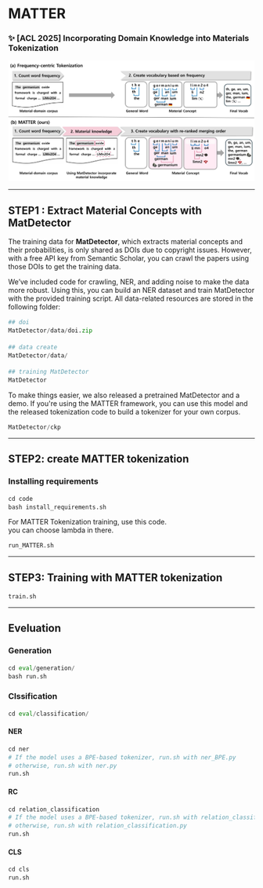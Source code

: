 # MATTER

### ✨ [ACL 2025] Incorporating Domain Knowledge into Materials Tokenization

<div align="center">
  <img src="src/main.jpg" alt="Main Figure" width="600"/>
</div>

----

## STEP1 : Extract Material Concepts with MatDetector
The training data for **MatDetector**, which extracts material concepts and their probabilities, is only shared as DOIs due to copyright issues. 
However, with a free API key from Semantic Scholar, you can crawl the papers using those DOIs to get the training data.

We’ve included code for crawling, NER, and adding noise to make the data more robust. Using this, you can build an NER dataset and train MatDetector with the provided training script.
All data-related resources are stored in the following folder:

```python
## doi
MatDetector/data/doi.zip

## data create
MatDetector/data/

## training MatDetector
MatDetector
```

To make things easier, we also released a pretrained MatDetector and a demo. If you're using the MATTER framework, you can use this model and the released tokenization code to build a tokenizer for your own corpus.

```python
MatDetector/ckp
```

----



## STEP2: create MATTER tokenization 



### Installing requirements
```python
cd code
bash install_requirements.sh
```


For MATTER Tokenization training, use this code.     
you can choose lambda in there.
```python
run_MATTER.sh
```

----

## STEP3: Training with MATTER tokenization

```python
train.sh
```


----

## Eveluation

### Generation

```python
cd eval/generation/
bash run.sh
```

### Clssification


```python
cd eval/classification/
```

#### NER
```python
cd ner
# If the model uses a BPE-based tokenizer, run.sh with ner_BPE.py
# otherwise, run.sh with ner.py
run.sh
```

#### RC
```python
cd relation_classification
# If the model uses a BPE-based tokenizer, run.sh with relation_classification_BPE.py
# otherwise, run.sh with relation_classification.py
run.sh
```

#### CLS

```python
cd cls
run.sh
```

